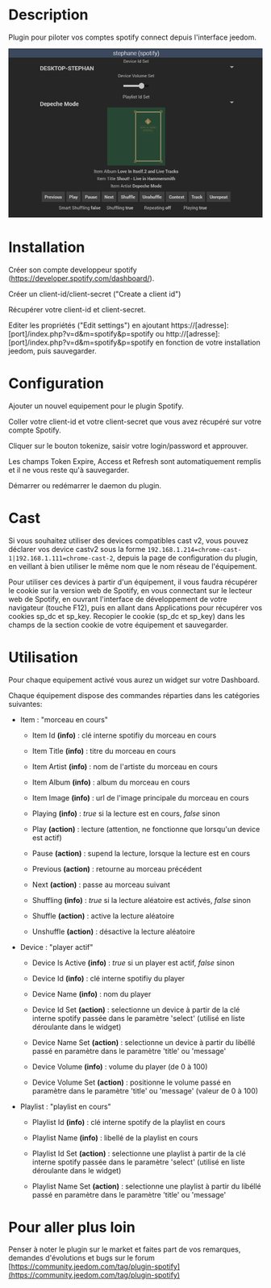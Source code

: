 Description
===

Plugin pour piloter vos comptes spotify connect depuis l'interface jeedom.

![plugin](../assets/images/spotify/widget.png)

Installation
===

Créer son compte developpeur spotify (https://developer.spotify.com/dashboard/).
 
Créer un client-id/client-secret ("Create a client id")

Récupérer votre client-id et client-secret.

Editer les propriétés ("Edit settings") en ajoutant https://[adresse]:[port]/index.php?v=d&m=spotify&p=spotify ou http://[adresse]:[port]/index.php?v=d&m=spotify&p=spotify en fonction de votre installation jeedom, puis sauvegarder.

Configuration
===

Ajouter un nouvel equipement pour le plugin Spotify.

Coller votre client-id et votre client-secret que vous avez récupéré sur votre compte Spotify.

Cliquer sur le bouton tokenize, saisir votre login/password et approuver.

Les champs Token Expire, Access et Refresh sont automatiquement remplis et il ne vous reste qu'à sauvegarder.

Démarrer ou redémarrer le daemon du plugin.

Cast
===

Si vous souhaitez utiliser des devices compatibles cast v2, vous pouvez déclarer vos device castv2 sous la forme <code>192.168.1.214=chrome-cast-1&#124;192.168.1.111=chrome-cast-2</code>, depuis la page de configuration du plugin, en veillant à bien utiliser le même nom que le nom réseau de l'équipement.

Pour utiliser ces devices à partir d'un équipement, il vous faudra récupérer le cookie sur la version web de Spotify, en vous connectant sur le lecteur web de Spotify, en ouvrant l'interface de développement de votre navigateur (touche F12), puis en allant dans Applications pour récupérer vos cookies sp_dc et sp_key. Recopier le cookie (sp_dc et sp_key) dans les champs de la section cookie de votre équipement et sauvegarder.


Utilisation
===

Pour chaque equipement activé vous aurez un widget sur votre Dashboard.
 
Chaque équipement dispose des commandes réparties dans les catégories suivantes:

- Item : "morceau en cours"

	- Item Id **(info)** : clé interne spotifiy du morceau en cours

	- Item Title **(info)** : titre du morceau en cours

	- Item Artist **(info)** : nom de l'artiste du morceau en cours

	- Item Album **(info)** : album du morceau en cours

	- Item Image **(info)** : url de l'image principale du morceau en cours

	- Playing **(info)** : *true* si la lecture est en cours, *false* sinon

	- Play **(action)** : lecture (attention, ne fonctionne que lorsqu'un device est actif)

	- Pause **(action)** : supend la lecture, lorsque la lecture est en cours
	
	- Previous **(action)** : retourne au morceau précédent

	- Next **(action)** : passe au morceau suivant

	- Shuffling **(info)** : *true* si la lecture aléatoire est activés, *false* sinon

	- Shuffle **(action)** : active la lecture aléatoire

	- Unshuffle **(action)** : désactive la lecture aléatoire

- Device : "player actif"

	- Device Is Active **(info)** : *true* si un player est actif, *false* sinon

	- Device Id **(info)** : clé interne spotifiy du player 

	- Device Name **(info)** : nom du player

	- Device Id Set **(action)** : selectionne un device à partir de la clé interne spotify passée dans le paramètre 'select' (utilisé en liste déroulante dans le widget)	 

	- Device Name Set **(action)** : selectionne un device à partir du libéllé passé en paramètre dans le paramètre 'title' ou 'message'

	- Device Volume	**(info)** : volume du player (de 0 à 100)

	- Device Volume Set **(action)** : positionne le volume passé en paramètre dans le paramètre 'title' ou 'message' (valeur de 0 à 100)

- Playlist : "playlist en cours"

	- Playlist Id **(info)** : clé interne spotify de la playlist en cours
	
	- Playlist Name	**(info)** : libellé de la playlist en cours

	- Playlist Id Set **(action)** : selectionne une playlist à partir de la clé interne spotify passée dans le paramètre 'select' (utilisé en liste déroulante dans le widget)	 
	 
	- Playlist Name Set	**(action)** : selectionne une playlist à partir du libéllé passé en paramètre dans le paramètre 'title' ou 'message'


Pour aller plus loin
===

Penser à noter le plugin sur le market et faites part de vos remarques, demandes d'évolutions et bugs sur le forum [https://community.jeedom.com/tag/plugin-spotify](https://community.jeedom.com/tag/plugin-spotify)
